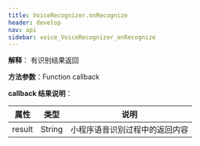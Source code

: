 ```yaml
---
title: VoiceRecognizer.onRecognize
header: develop
nav: api
sidebar: voice_VoiceRecognizer_onRecognize
---
```


**解释**： 有识别结果返回

**方法参数**：Function callback

**callback 结果说明**：

|属性 | 类型 | 说明 |
|---- | ---- | ---- |
|result |String | 小程序语音识别过程中的返回内容 |
 